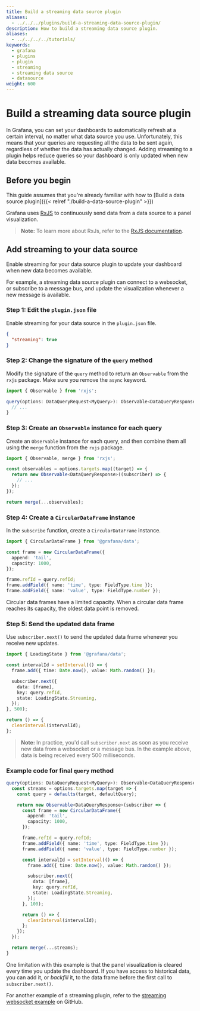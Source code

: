```yaml
---
title: Build a streaming data source plugin
aliases:
  - ../../../plugins/build-a-streaming-data-source-plugin/
description: How to build a streaming data source plugin.
aliases:
  - ../../../../tutorials/
keywords:
  - grafana
  - plugins
  - plugin
  - streaming
  - streaming data source
  - datasource
weight: 600
---
```


# Build a streaming data source plugin

In Grafana, you can set your dashboards to automatically refresh at a certain interval, no matter what data source you use. Unfortunately, this means that your queries are requesting all the data to be sent again, regardless of whether the data has actually changed. Adding streaming to a plugin helps reduce queries so your dashboard is only updated when new data becomes available.

## Before you begin

This guide assumes that you're already familiar with how to [Build a data source plugin]({{< relref "./build-a-data-source-plugin" >}})

Grafana uses [RxJS](https://rxjs.dev/) to continuously send data from a data source to a panel visualization.

> **Note:** To learn more about RxJs, refer to the [RxJS documentation](https://rxjs.dev/guide/overview).

## Add streaming to your data source

Enable streaming for your data source plugin to update your dashboard when new data becomes available.

For example, a streaming data source plugin can connect to a websocket, or subscribe to a message bus, and update the visualization whenever a new message is available.

### Step 1: Edit the `plugin.json` file

Enable streaming for your data source in the `plugin.json` file.

```json
{
  "streaming": true
}
```

### Step 2: Change the signature of the `query` method

Modify the signature of the `query` method to return an `Observable` from the `rxjs` package. Make sure you remove the `async` keyword.

```ts
import { Observable } from 'rxjs';
```

```ts
query(options: DataQueryRequest<MyQuery>): Observable<DataQueryResponse> {
  // ...
}
```

### Step 3: Create an `Observable` instance for each query

Create an `Observable` instance for each query, and then combine them all using the `merge` function from the `rxjs` package.

```ts
import { Observable, merge } from 'rxjs';
```

```ts
const observables = options.targets.map((target) => {
  return new Observable<DataQueryResponse>((subscriber) => {
    // ...
  });
});

return merge(...observables);
```

### Step 4: Create a `CircularDataFrame` instance

In the `subscribe` function, create a `CircularDataFrame` instance.

```ts
import { CircularDataFrame } from '@grafana/data';
```

```ts
const frame = new CircularDataFrame({
  append: 'tail',
  capacity: 1000,
});

frame.refId = query.refId;
frame.addField({ name: 'time', type: FieldType.time });
frame.addField({ name: 'value', type: FieldType.number });
```

Circular data frames have a limited capacity. When a circular data frame reaches its capacity, the oldest data point is removed.

### Step 5: Send the updated data frame

Use `subscriber.next()` to send the updated data frame whenever you receive new updates.

```ts
import { LoadingState } from '@grafana/data';
```

```ts
const intervalId = setInterval(() => {
  frame.add({ time: Date.now(), value: Math.random() });

  subscriber.next({
    data: [frame],
    key: query.refId,
    state: LoadingState.Streaming,
  });
}, 500);

return () => {
  clearInterval(intervalId);
};
```

> **Note:** In practice, you'd call `subscriber.next` as soon as you receive new data from a websocket or a message bus. In the example above, data is being received every 500 milliseconds.

### Example code for final `query` method

```ts
query(options: DataQueryRequest<MyQuery>): Observable<DataQueryResponse> {
  const streams = options.targets.map(target => {
    const query = defaults(target, defaultQuery);

    return new Observable<DataQueryResponse>(subscriber => {
      const frame = new CircularDataFrame({
        append: 'tail',
        capacity: 1000,
      });

      frame.refId = query.refId;
      frame.addField({ name: 'time', type: FieldType.time });
      frame.addField({ name: 'value', type: FieldType.number });

      const intervalId = setInterval(() => {
        frame.add({ time: Date.now(), value: Math.random() });

        subscriber.next({
          data: [frame],
          key: query.refId,
          state: LoadingState.Streaming,
        });
      }, 100);

      return () => {
        clearInterval(intervalId);
      };
    });
  });

  return merge(...streams);
}
```

One limitation with this example is that the panel visualization is cleared every time you update the dashboard. If you have access to historical data, you can add it, or _backfill_ it, to the data frame before the first call to `subscriber.next()`.

For another example of a streaming plugin, refer to the [streaming websocket example](https://github.com/grafana/grafana-plugin-examples/tree/main/examples/datasource-streaming-websocket) on GitHub.
